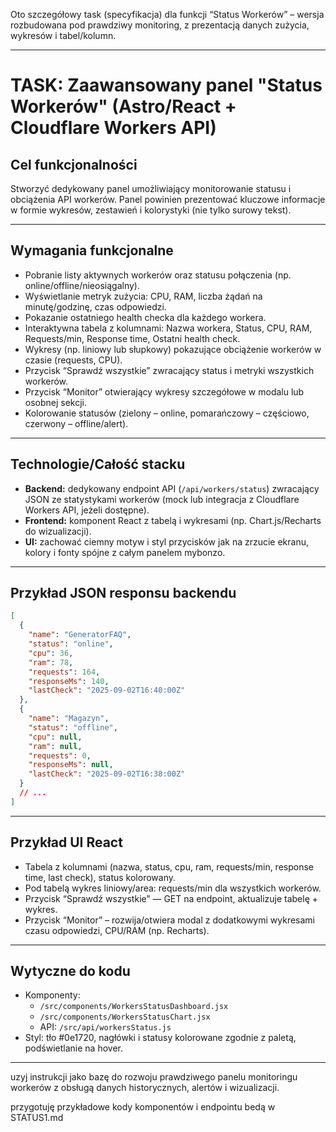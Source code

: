 Oto szczegółowy task (specyfikacja) dla funkcji “Status Workerów” – wersja rozbudowana pod prawdziwy monitoring, z prezentacją danych zużycia, wykresów i tabel/kolumn.

***

# TASK: Zaawansowany panel "Status Workerów" (Astro/React + Cloudflare Workers API)

## Cel funkcjonalności  
Stworzyć dedykowany panel umożliwiający monitorowanie statusu i obciążenia API workerów. Panel powinien prezentować kluczowe informacje w formie wykresów, zestawień i kolorystyki (nie tylko surowy tekst).

***

## Wymagania funkcjonalne

- Pobranie listy aktywnych workerów oraz statusu połączenia (np. online/offline/nieosiągalny).
- Wyświetlanie metryk zużycia: CPU, RAM, liczba żądań na minutę/godzinę, czas odpowiedzi.
- Pokazanie ostatniego health checka dla każdego workera.
- Interaktywna tabela z kolumnami: Nazwa workera, Status, CPU, RAM, Requests/min, Response time, Ostatni health check.
- Wykresy (np. liniowy lub słupkowy) pokazujące obciążenie workerów w czasie (requests, CPU).
- Przycisk “Sprawdź wszystkie” zwracający status i metryki wszystkich workerów.
- Przycisk “Monitor” otwierający wykresy szczegółowe w modalu lub osobnej sekcji.
- Kolorowanie statusów (zielony – online, pomarańczowy – częściowo, czerwony – offline/alert).

***

## Technologie/Całość stacku

- **Backend:** dedykowany endpoint API (`/api/workers/status`) zwracający JSON ze statystykami workerów (mock lub integracja z Cloudflare Workers API, jeżeli dostępne).
- **Frontend:** komponent React z tabelą i wykresami (np. Chart.js/Recharts do wizualizacji).
- **UI:** zachować ciemny motyw i styl przycisków jak na zrzucie ekranu, kolory i fonty spójne z całym panelem mybonzo.

***

## Przykład JSON responsu backendu

```json
[
  {
    "name": "GeneratorFAQ",
    "status": "online",
    "cpu": 36,
    "ram": 78,
    "requests": 164,
    "responseMs": 140,
    "lastCheck": "2025-09-02T16:40:00Z"
  },
  {
    "name": "Magazyn",
    "status": "offline",
    "cpu": null,
    "ram": null,
    "requests": 0,
    "responseMs": null,
    "lastCheck": "2025-09-02T16:38:00Z"
  }
  // ...
]
```

***

## Przykład UI React

- Tabela z kolumnami (nazwa, status, cpu, ram, requests/min, response time, last check), status kolorowany.
- Pod tabelą wykres liniowy/area: requests/min dla wszystkich workerów.
- Przycisk “Sprawdź wszystkie” — GET na endpoint, aktualizuje tabelę + wykres.
- Przycisk “Monitor” – rozwija/otwiera modal z dodatkowymi wykresami czasu odpowiedzi, CPU/RAM (np. Recharts).

***

## Wytyczne do kodu

- Komponenty:  
  - `/src/components/WorkersStatusDashboard.jsx`  
  - `/src/components/WorkersStatusChart.jsx`  
  - API: `/src/api/workersStatus.js`
- Styl: tło #0e1720, nagłówki i statusy kolorowane zgodnie z paletą, podświetlanie na hover.

***

uzyj instrukcji jako bazę do rozwoju prawdziwego panelu monitoringu workerów z obsługą danych historycznych, alertów i wizualizacji.

przygotuję przykładowe kody komponentów i endpointu bedą w STATUS1.md


